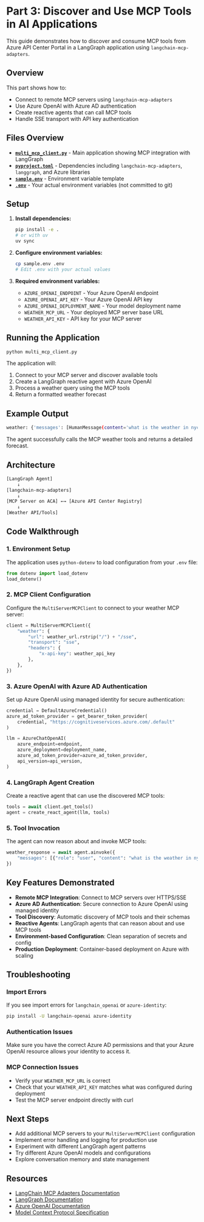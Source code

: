 # Part 3: Discover and Use MCP Tools in AI Applications

This guide demonstrates how to discover and consume MCP tools from Azure API Center Portal in a LangGraph application using `langchain-mcp-adapters`.

## Overview

This part shows how to:

- Connect to remote MCP servers using `langchain-mcp-adapters`
- Use Azure OpenAI with Azure AD authentication
- Create reactive agents that can call MCP tools
- Handle SSE transport with API key authentication

## Files Overview

- **[`multi_mcp_client.py`](./multi_mcp_client.py)** - Main application showing MCP integration with LangGraph
- **[`pyproject.toml`](./pyproject.toml)** - Dependencies including `langchain-mcp-adapters`, `langgraph`, and Azure libraries
- **[`sample.env`](./sample.env)** - Environment variable template
- **[`.env`](./.env)** - Your actual environment variables (not committed to git)

## Setup

1. **Install dependencies:**

   ```bash
   pip install -e .
   # or with uv
   uv sync
   ```

2. **Configure environment variables:**

   ```bash
   cp sample.env .env
   # Edit .env with your actual values
   ```

3. **Required environment variables:**
   - `AZURE_OPENAI_ENDPOINT` - Your Azure OpenAI endpoint
   - `AZURE_OPENAI_API_KEY` - Your Azure OpenAI API key  
   - `AZURE_OPENAI_DEPLOYMENT_NAME` - Your model deployment name
   - `WEATHER_MCP_URL` - Your deployed MCP server base URL
   - `WEATHER_API_KEY` - API key for your MCP server

## Running the Application

```bash
python multi_mcp_client.py
```

The application will:

1. Connect to your MCP server and discover available tools
2. Create a LangGraph reactive agent with Azure OpenAI
3. Process a weather query using the MCP tools
4. Return a formatted weather forecast

## Example Output

``` sh
weather: {'messages': [HumanMessage(content='what is the weather in nyc?'), ...]}
```

The agent successfully calls the MCP weather tools and returns a detailed forecast.

## Architecture

``` sh
[LangGraph Agent] 
    ↓
[langchain-mcp-adapters]
    ↓  
[MCP Server on ACA] ←→ [Azure API Center Registry]
    ↓
[Weather API/Tools]
```

## Code Walkthrough

### 1. Environment Setup

The application uses `python-dotenv` to load configuration from your `.env` file:

```python
from dotenv import load_dotenv
load_dotenv()
```

### 2. MCP Client Configuration

Configure the `MultiServerMCPClient` to connect to your weather MCP server:

```python
client = MultiServerMCPClient({
    "weather": {
        "url": weather_url.rstrip("/") + "/sse",
        "transport": "sse",
        "headers": {
            "x-api-key": weather_api_key
        },
    },
})
```

### 3. Azure OpenAI with Azure AD Authentication

Set up Azure OpenAI using managed identity for secure authentication:

```python
credential = DefaultAzureCredential()
azure_ad_token_provider = get_bearer_token_provider(
    credential, "https://cognitiveservices.azure.com/.default"
)

llm = AzureChatOpenAI(
    azure_endpoint=endpoint,
    azure_deployment=deployment_name,
    azure_ad_token_provider=azure_ad_token_provider,
    api_version=api_version,
)
```

### 4. LangGraph Agent Creation

Create a reactive agent that can use the discovered MCP tools:

```python
tools = await client.get_tools()
agent = create_react_agent(llm, tools)
```

### 5. Tool Invocation

The agent can now reason about and invoke MCP tools:

```python
weather_response = await agent.ainvoke({
    "messages": [{"role": "user", "content": "what is the weather in nyc?"}]
})
```

## Key Features Demonstrated

- **Remote MCP Integration**: Connect to MCP servers over HTTPS/SSE
- **Azure AD Authentication**: Secure connection to Azure OpenAI using managed identity
- **Tool Discovery**: Automatic discovery of MCP tools and their schemas
- **Reactive Agents**: LangGraph agents that can reason about and use MCP tools
- **Environment-based Configuration**: Clean separation of secrets and config
- **Production Deployment**: Container-based deployment on Azure with scaling

## Troubleshooting

### Import Errors

If you see import errors for `langchain_openai` or `azure-identity`:

```bash
pip install -U langchain-openai azure-identity
```

### Authentication Issues

Make sure you have the correct Azure AD permissions and that your Azure OpenAI resource allows your identity to access it.

### MCP Connection Issues

- Verify your `WEATHER_MCP_URL` is correct
- Check that your `WEATHER_API_KEY` matches what was configured during deployment
- Test the MCP server endpoint directly with curl

## Next Steps

- Add additional MCP servers to your `MultiServerMCPClient` configuration
- Implement error handling and logging for production use
- Experiment with different LangGraph agent patterns
- Try different Azure OpenAI models and configurations
- Explore conversation memory and state management

## Resources

- [LangChain MCP Adapters Documentation](https://github.com/langchain-ai/langchain-mcp-adapters)
- [LangGraph Documentation](https://langchain-ai.github.io/langgraph/)
- [Azure OpenAI Documentation](https://docs.microsoft.com/en-us/azure/cognitive-services/openai/)
- [Model Context Protocol Specification](https://modelcontextprotocol.io/)

